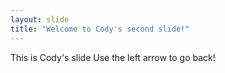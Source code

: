 ```yaml
---
layout: slide
title: "Welcome to Cody's second slide!"
---
```

This is Cody's slide
Use the left arrow to go back!